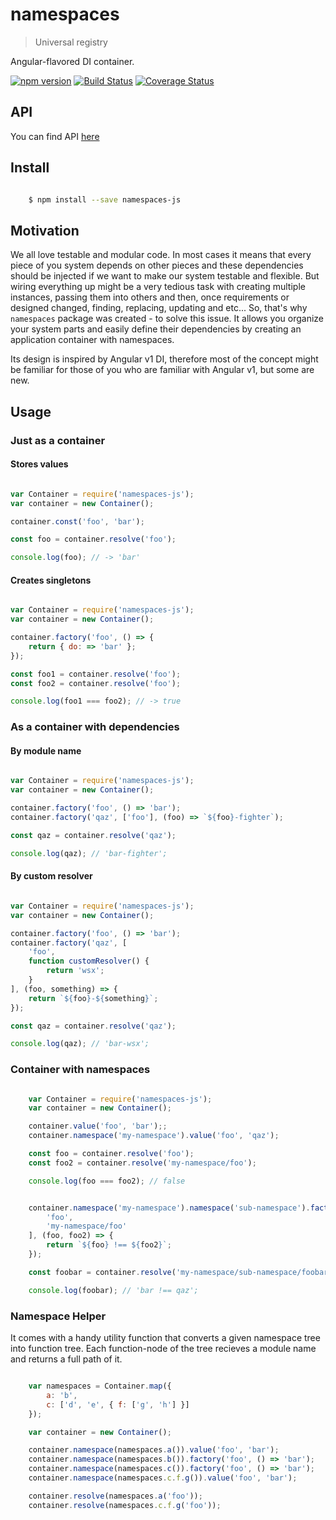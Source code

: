 # namespaces
> Universal registry

Angular-flavored DI container.

[![npm version](https://badge.fury.io/js/namespaces-js.svg)](https://www.npmjs.com/package/namespaces-js)
[![Build Status](https://secure.travis-ci.org/ziflex/namespaces.svg?branch=master)](http://travis-ci.org/ziflex/namespaces)
[![Coverage Status](https://coveralls.io/repos/github/ziflex/namespaces-js/badge.svg?branch=master)](https://coveralls.io/github/ziflex/namespaces-js)

## API
You can find API [here](http://ziflex.github.io/namespaces)

## Install

```sh

    $ npm install --save namespaces-js

```

## Motivation

We all love testable and modular code. In most cases it means that every piece of you system
depends on other pieces and these dependencies should be injected if we want to make our system testable and flexible. But wiring everything up might be a very tedious task with creating multiple instances, passing them into others and then, once requirements or designed changed, finding, replacing, updating and etc...
So, that's why ``namespaces`` package was created - to solve this issue. It allows you organize your system parts and easily define their dependencies by creating an application container with namespaces.

Its design is inspired by Angular v1 DI, therefore most of the concept might be familiar for those of you who are familiar with Angular v1, but some are new.

## Usage

### Just as a container

#### Stores values

```javascript

var Container = require('namespaces-js');
var container = new Container();

container.const('foo', 'bar');

const foo = container.resolve('foo');

console.log(foo); // -> 'bar'

```

#### Creates singletons

```javascript

var Container = require('namespaces-js');
var container = new Container();

container.factory('foo', () => {
    return { do: => 'bar' };
});

const foo1 = container.resolve('foo');
const foo2 = container.resolve('foo');

console.log(foo1 === foo2); // -> true

```

### As a container with dependencies

#### By module name

```javascript

var Container = require('namespaces-js');
var container = new Container();

container.factory('foo', () => 'bar');
container.factory('qaz', ['foo'], (foo) => `${foo}-fighter`);

const qaz = container.resolve('qaz');

console.log(qaz); // 'bar-fighter';

```

#### By custom resolver

```javascript

var Container = require('namespaces-js');
var container = new Container();

container.factory('foo', () => 'bar');
container.factory('qaz', [
    'foo',
    function customResolver() {
        return 'wsx';
    }
], (foo, something) => {
    return `${foo}-${something}`;
});

const qaz = container.resolve('qaz');

console.log(qaz); // 'bar-wsx';

```

### Container with namespaces

```javascript

    var Container = require('namespaces-js');
    var container = new Container();

    container.value('foo', 'bar');;
    container.namespace('my-namespace').value('foo', 'qaz');

    const foo = container.resolve('foo');
    const foo2 = container.resolve('my-namespace/foo');

    console.log(foo === foo2); // false


    container.namespace('my-namespace').namespace('sub-namespace').factory('foobar', [
        'foo',
        'my-namespace/foo'
    ], (foo, foo2) => {
        return `${foo} !== ${foo2}`;
    });

    const foobar = container.resolve('my-namespace/sub-namespace/foobar');

    console.log(foobar); // 'bar !== qaz';

```

### Namespace Helper

It comes with a handy utility function that converts a given namespace tree into function tree.
Each function-node of the tree recieves a module name and returns a full path of it.

````javascript

    var namespaces = Container.map({
        a: 'b',
        c: ['d', 'e', { f: ['g', 'h'] }]
    });

    var container = new Container();

    container.namespace(namespaces.a()).value('foo', 'bar');
    container.namespace(namespaces.b()).factory('foo', () => 'bar');
    container.namespace(namespaces.c()).factory('foo', () => 'bar');
    container.namespace(namespaces.c.f.g()).value('foo', 'bar');

    container.resolve(namespaces.a('foo'));
    container.resolve(namespaces.c.f.g('foo'));

````     
